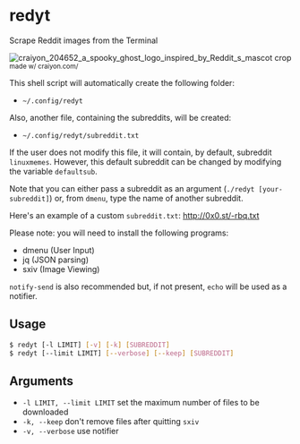# redyt

Scrape Reddit images from the Terminal

![craiyon_204652_a_spooky_ghost_logo_inspired_by_Reddit_s_mascot crop](https://github.com/berwiecom/fork--redyt.sh.tmp/assets/34105153/37e15371-a3ac-4408-8396-8f82d2639b1f)
<sup>made w/ craiyon.com/<sub>

This shell script will automatically create the following folder:

  - `~/.config/redyt`

Also, another file, containing the subreddits, will be created:

  - `~/.config/redyt/subreddit.txt`

If the user does not modify this file, it will contain, by default, subreddit `linuxmemes`.
However, this default subreddit can be changed by modifying the variable `defaultsub`.

Note that you can either pass a subreddit as an argument (`./redyt [your-subreddit]`)
or, from `dmenu`, type the name of another subreddit.

Here's an example of a custom `subreddit.txt`: http://0x0.st/-rbq.txt

Please note: you will need to install the following programs:
  - dmenu (User Input)
  - jq (JSON parsing)
  - sxiv (Image Viewing)

`notify-send` is also recommended but, if not present, `echo` will be used as a notifier.

## Usage

```sh
$ redyt [-l LIMIT] [-v] [-k] [SUBREDDIT]
$ redyt [--limit LIMIT] [--verbose] [--keep] [SUBREDDIT]
```

## Arguments

* `-l LIMIT, --limit LIMIT` set the maximum number of files to be downloaded
* `-k, --keep` don't remove files after quitting `sxiv`
* `-v, --verbose` use notifier
